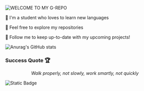 ![WELCOME TO MY G-REPO](https://user-images.githubusercontent.com/82915997/229525353-055e2581-26aa-401b-8306-914ba742747c.png)

🏮 I'm a student who loves to learn new languages

🏮 Feel free to explore my repositories

🏮 Follow me to keep up-to-date with my upcoming projects!

![Anurag's GitHub stats](https://github-readme-stats.vercel.app/api?username=binaryassasins&show_icons=true&bg_color=90,da4453,89216b&hide_border=true&title_color=ffffff&text_color=ffffff)

### Success Quote 🏆
*<p style="text-align: center;">Walk properly, not slowly, work smartly, not quickly</p>*

![Static Badge](https://img.shields.io/badge/Profile-LinkedIn-blue?style=flat&logo=linkedin&logoColor=white&link=https%3A%2F%2Fwww.linkedin.com%2Fin%2Fmohd-syafiq-asyraf-100762229%2F)
